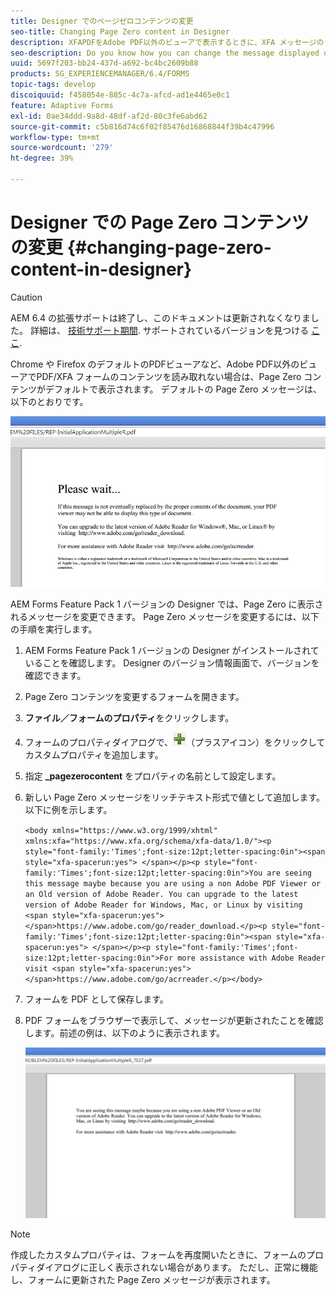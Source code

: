 ```yaml
---
title: Designer でのページゼロコンテンツの変更
seo-title: Changing Page Zero content in Designer
description: XFAPDFをAdobe PDF以外のビューアで表示するときに、XFA メッセージの Page Zero に表示されるメッセージを変更する方法を知っていますか？
seo-description: Do you know how you can change the message displayed on Page Zero of an XFA PDF when viewing it in a non-Adobe PDF viewer?
uuid: 5697f203-bb24-437d-a692-bc4bc2609b88
products: SG_EXPERIENCEMANAGER/6.4/FORMS
topic-tags: develop
discoiquuid: f458054e-885c-4c7a-afcd-ad1e4465e0c1
feature: Adaptive Forms
exl-id: 0ae34ddd-9a8d-48df-af2d-80c3fe6abd62
source-git-commit: c5b816d74c6f02f85476d16868844f39b4c47996
workflow-type: tm+mt
source-wordcount: '279'
ht-degree: 39%

---
```


# Designer での Page Zero コンテンツの変更 {#changing-page-zero-content-in-designer}

>[!CAUTION]
>
>AEM 6.4 の拡張サポートは終了し、このドキュメントは更新されなくなりました。 詳細は、 [技術サポート期間](https://helpx.adobe.com/jp/support/programs/eol-matrix.html). サポートされているバージョンを見つける [ここ](https://experienceleague.adobe.com/docs/?lang=ja).

Chrome や Firefox のデフォルトのPDFビューアなど、Adobe PDF以外のビューアでPDF/XFA フォームのコンテンツを読み取れない場合は、Page Zero コンテンツがデフォルトで表示されます。 デフォルトの Page Zero メッセージは、以下のとおりです。

![defaultpage0message](assets/defaultpage0message.png)

AEM Forms Feature Pack 1 バージョンの Designer では、Page Zero に表示されるメッセージを変更できます。 Page Zero メッセージを変更するには、以下の手順を実行します。

1. AEM Forms Feature Pack 1 バージョンの Designer がインストールされていることを確認します。 Designer のバージョン情報画面で、バージョンを確認できます。

1. Page Zero コンテンツを変更するフォームを開きます。

1. **ファイル／フォームのプロパティ**&#x200B;をクリックします。

1. フォームのプロパティダイアログで、![プラス](assets/plus.png)（プラスアイコン）をクリックしてカスタムプロパティを追加します。

1. 指定 **_pagezerocontent** をプロパティの名前として設定します。
1. 新しい Page Zero メッセージをリッチテキスト形式で値として追加します。 以下に例を示します。

   `<body xmlns="https://www.w3.org/1999/xhtml" xmlns:xfa="https://www.xfa.org/schema/xfa-data/1.0/"><p style="font-family:'Times';font-size:12pt;letter-spacing:0in"><span style="xfa-spacerun:yes"> </span></p><p style="font-family:'Times';font-size:12pt;letter-spacing:0in">You are seeing this message maybe because you are using a non Adobe PDF Viewer or an Old version of Adobe Reader. You can upgrade to the latest version of Adobe Reader for Windows, Mac, or Linux by visiting <span style="xfa-spacerun:yes"> </span>https://www.adobe.com/go/reader_download.</p><p style="font-family:'Times';font-size:12pt;letter-spacing:0in"><span style="xfa-spacerun:yes"> </span></p><p style="font-family:'Times';font-size:12pt;letter-spacing:0in">For more assistance with Adobe Reader visit <span style="xfa-spacerun:yes"> </span>https://www.adobe.com/go/acrreader.</p></body>`

1. フォームを PDF として保存します。

1. PDF フォームをブラウザーで表示して、メッセージが更新されたことを確認します。前述の例は、以下のように表示されます。

   ![changedmessage](assets/changedmessage.png)

>[!NOTE]
>
>作成したカスタムプロパティは、フォームを再度開いたときに、フォームのプロパティダイアログに正しく表示されない場合があります。 ただし、正常に機能し、フォームに更新された Page Zero メッセージが表示されます。
